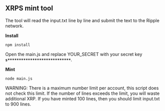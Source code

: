 ## XRPS mint tool

The tool will read the input.txt line by line and submit the text to the Ripple network. 

**Install**

```JS
npm install
```

Open the main.js and replace YOUR_SECRET with your secret key **`s****************************`**.

**Mint**

```JS
node main.js
```

WARNING: There is a maximum number limit per account, this script does not check this limit. If the number of lines exceeds the limit, you will waste additional XRP. If you have minted 100 lines, then you should limit input.txt to 900 lines.
